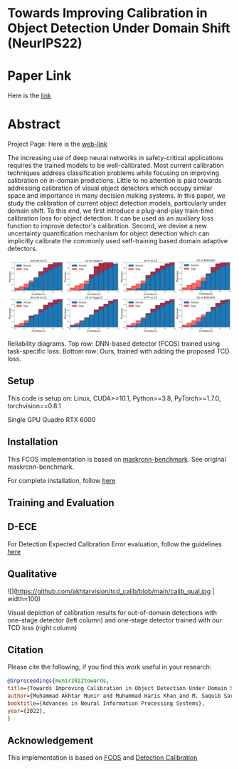# Towards Improving Calibration in Object Detection Under Domain Shift (NeurIPS22)

# Paper Link
Here is the [link](https://openreview.net/pdf?id=a7YeDeacHpL)

# Abstract
Project Page: Here is the [web-link](http://im.itu.edu.pk/towards-improving-calibration/)

The increasing use of deep neural networks in safety-critical applications requires the trained models to be well-calibrated. Most current calibration techniques address classification problems while focusing on improving calibration on in-domain predictions. Little to no attention is paid towards addressing calibration of visual object detectors which occupy similar space and importance in many decision making systems. In this paper, we study the calibration of current object detection models, particularly under domain shift. To this end, we first introduce a  plug-and-play train-time calibration loss for object detection. It can be used as an auxiliary loss function to improve detector's calibration. Second, we devise a new uncertainty quantification mechanism for object detection which can implicitly calibrate the commonly used self-training based domain adaptive detectors.

![alt text](https://github.com/akhtarvision/tcd_calib/blob/main/fig1-a_img.png)

Reliability diagrams. Top row: DNN-based detector (FCOS) trained using task-specific loss. Bottom row: Ours, trained with adding the proposed TCD loss.

## Setup

This code is setup on:
Linux, CUDA>=10.1, Python>=3.8, PyTorch>=1.7.0, torchvision==0.8.1

Single GPU Quadro RTX 6000

## Installation

This FCOS implementation is based on [maskrcnn-benchmark](https://github.com/facebookresearch/maskrcnn-benchmark). See original maskrcnn-benchmark.

For complete installation, follow [here](https://github.com/tianzhi0549/FCOS/blob/master/INSTALL.md)

## Training and Evaluation



## D-ECE 

For Detection Expected Calibration Error evaluation, follow the guidelines [here](https://pypi.org/project/netcal/)

## Qualitative

![](https://github.com/akhtarvision/tcd_calib/blob/main/calib_qual.jpg | width=100)

Visual depiction of calibration results for out-of-domain detections with one-stage detector (left column) and one-stage detector trained with our TCD loss (right column)

## Citation

Please cite the following, if you find this work useful in your research:
```bibtex
@inproceedings{munir2022towards,
title={Towards Improving Calibration in Object Detection Under Domain Shift},
author={Muhammad Akhtar Munir and Muhammad Haris Khan and M. Saquib Sarfraz and Mohsen Ali},
booktitle={Advances in Neural Information Processing Systems},
year={2022},
}
```

## Acknowledgement

This implementation is based on [FCOS](https://github.com/tianzhi0549/FCOS) and [Detection Calibration](https://pypi.org/project/netcal/)



